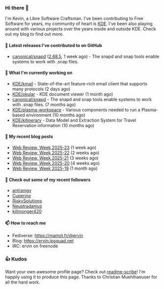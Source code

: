 ### Hi there 👋

I'm Kevin, a Libre Software Craftsman. I've been contributing to Free Software for years,
my community of heart is [KDE](https://kde.org). I've been also playing around with various
projects over the years inside and outside KDE. Check out my blog to find out more.

#### 🔭 Latest releases I've contributed to on GitHub

- [canonical/snapd](https://github.com/canonical/snapd) ([2.68.5](https://github.com/canonical/snapd/releases/tag/2.68.5), 1 week ago) - The snapd and snap tools enable systems to work with .snap files.

#### 🌱 What I'm currently working on

- [KDE/kmail](https://github.com/KDE/kmail) - State-of-the-art feature-rich email client that supports many protocols (2 days ago)
- [KDE/okular](https://github.com/KDE/okular) - KDE document viewer (1 month ago)
- [canonical/snapd](https://github.com/canonical/snapd) - The snapd and snap tools enable systems to work with .snap files. (7 months ago)
- [KDE/plasma-workspace](https://github.com/KDE/plasma-workspace) - Various components needed to run a Plasma-based environment (10 months ago)
- [KDE/kitinerary](https://github.com/KDE/kitinerary) - Data Model and Extraction System for Travel Reservation information (10 months ago)

#### 📜 My recent blog posts

- [Web Review, Week 2025-23](https://ervin.ipsquad.net/blog/2025/06/06/web-review-week-2025-23/) (1 week ago)
- [Web Review, Week 2025-22](https://ervin.ipsquad.net/blog/2025/05/30/web-review-week-2025-22/) (2 weeks ago)
- [Web Review, Week 2025-21](https://ervin.ipsquad.net/blog/2025/05/23/web-review-week-2025-21/) (3 weeks ago)
- [Web Review, Week 2025-20](https://ervin.ipsquad.net/blog/2025/05/16/web-review-week-2025-20/) (4 weeks ago)
- [Web Review, Week 2025-19](https://ervin.ipsquad.net/blog/2025/05/09/web-review-week-2025-19/) (1 month ago)

#### 👯 Check out some of my recent followers

- [antranigv](https://github.com/antranigv)
- [Cuperino](https://github.com/Cuperino)
- [RiskySolutions](https://github.com/RiskySolutions)
- [Neustradamus](https://github.com/Neustradamus)
- [killmonger420](https://github.com/killmonger420)

#### 📫 How to reach me

- Fediverse: https://mamot.fr/@ervin
- Blog: https://ervin.ipsquad.net
- IRC: ervin on freenode

### 👍 Kudos

Want your own awesome profile page? Check out [readme-scribe](https://github.com/muesli/readme-scribe)!
I'm happily using it to produce this page. Thanks to Christian Muehlhaeuser for all the hard work.

